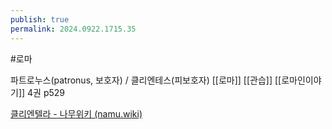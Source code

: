 ```yaml
---
publish: true
permalink: 2024.0922.1715.35
---
```

#로마 

파트로누스(patronus, 보호자) / 클리엔테스(피보호자)
[[로마]] [[관습]]
[[로마인이야기]] 4권 p529


[클리엔텔라 - 나무위키 (namu.wiki)](https://namu.wiki/w/%ED%81%B4%EB%A6%AC%EC%97%94%ED%85%94%EB%9D%BC)
